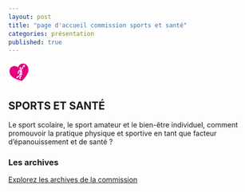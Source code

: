 ```yaml
---
layout: post
title: "page d'accueil commission sports et santé"
categories: présentation
published: true
---
```


![logo commission](../../images/iconeSportSante.PNG)

## SPORTS ET SANTÉ
Le sport scolaire, le sport amateur et le bien-être individuel, comment promouvoir la pratique physique et sportive en tant que facteur d’épanouissement et de santé ?

### Les archives

[Explorez les archives de la commission](archives/ "lien vers les archives")
